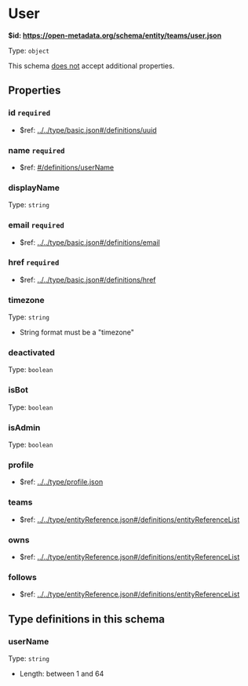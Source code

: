 # User

<b id="https/open-metadata.org/schema/entity/teams/user.json">&#36;id: https://open-metadata.org/schema/entity/teams/user.json </b>

Type: `object`

This schema <u>does not</u> accept additional properties.

## Properties
### id `required`
 - &#36;ref: [../../type/basic.json#/definitions/uuid](../types/basic.md#uuid)
### name `required`
 - &#36;ref: [#/definitions/userName](#username)
### displayName
Type: `string`

### email `required`
 - &#36;ref: [../../type/basic.json#/definitions/email](../types/basic.md#email)
### href `required`
 - &#36;ref: [../../type/basic.json#/definitions/href](../types/basic.md#href)
### timezone
Type: `string`

 - String format must be a "timezone"
### deactivated
Type: `boolean`

### isBot
Type: `boolean`

### isAdmin
Type: `boolean`

### profile
 - &#36;ref: [../../type/profile.json](../types/profile.md)
### teams
 - &#36;ref: [../../type/entityReference.json#/definitions/entityReferenceList](../types/entityreference.md#entityreferencelist)
### owns
 - &#36;ref: [../../type/entityReference.json#/definitions/entityReferenceList](../types/entityreference.md#entityreferencelist)
### follows
 - &#36;ref: [../../type/entityReference.json#/definitions/entityReferenceList](../types/entityreference.md#entityreferencelist)


## Type definitions in this schema
### userName

Type: `string`

 - Length: between 1 and 64


